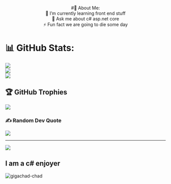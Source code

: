 <p style="text-align: center;">
#💫 About Me:
<br>🌱 I’m currently learning front end stuff<br>💬 Ask me about c# asp.net core<br>⚡ Fun fact we are going to die some day


###
# 📊 GitHub Stats:
![](https://github-readme-stats.vercel.app/api?username=D3FALT404&theme=synthwave&hide_border=false&include_all_commits=true&count_private=true)<br/>
![](https://github-readme-streak-stats.herokuapp.com/?user=D3FALT404&theme=synthwave&hide_border=false)<br/>
![](https://github-readme-stats.vercel.app/api/top-langs/?username=D3FALT404&theme=synthwave&hide_border=false&include_all_commits=true&count_private=true&layout=compact)

## 🏆 GitHub Trophies
![](https://github-profile-trophy.vercel.app/?username=D3FALT404&theme=radical&no-frame=false&no-bg=true&margin-w=4)

### ✍️ Random Dev Quote
![](https://quotes-github-readme.vercel.app/api?type=horizontal&theme=radical)

---
[![](https://visitcount.itsvg.in/api?id=D3FALT404&icon=0&color=0)](https://visitcount.itsvg.in)

## I am a c# enjoyer
![gigachad-chad](https://user-images.githubusercontent.com/63247628/139474456-b1c0469e-6c12-43e7-ba55-9f1614c10c44.gif)
</p>

